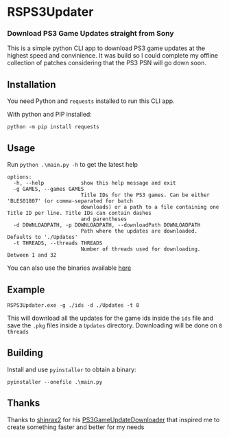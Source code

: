 # RSPS3Updater
### Download PS3 Game Updates straight from Sony

This is a simple python CLI app to download PS3 game updates at the highest speed and convinience. It was build so I could complete my offline collection of patches considering that the PS3 PSN will go down soon.

## Installation
You need Python and `requests` installed to run this CLI app.

With python and PIP installed:
```
python -m pip install requests
```

## Usage
Run `python .\main.py -h` to get the latest help

```
options:
  -h, --help            show this help message and exit
  -g GAMES, --games GAMES
                        Title IDs for the PS3 games. Can be either 'BLES01807' (or comma-separated for batch
                        downloads) or a path to a file containing one Title ID per line. Title IDs can contain dashes
                        and parentheses
  -d DOWNLOADPATH, -p DOWNLOADPATH, --downloadPath DOWNLOADPATH
                        Path where the updates are downloaded. Defaults to './Updates'
  -t THREADS, --threads THREADS
                        Number of threads used for downloading. Between 1 and 32
```

You can also use the binaries available [here](https://github.com/rursache/RSPS3Updater/releases/latest)

## Example
```
RSPS3Updater.exe -g ./ids -d ./Updates -t 8
```
This will download all the updates for the game ids inside the `ids` file and save the `.pkg` files inside a `Updates` directory. Downloading will be done on `8 threads`

## Building
Install and use `pyinstaller` to obtain a binary:
```
pyinstaller --onefile .\main.py
```

## Thanks
Thanks to [shinrax2](https://github.com/shinrax2) for his [PS3GameUpdateDownloader](https://github.com/shinrax2/PS3GameUpdateDownloader) that inspired me to create something faster and better for my needs
